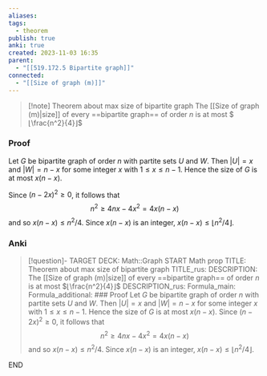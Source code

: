 ```yaml
---
aliases: 
tags:
  - theorem
publish: true
anki: true
created: 2023-11-03 16:35
parent:
  - "[[519.172.5 Bipartite graph]]"
connected:
  - "[[Size of graph (m)]]"
---
```


> [!note] Theorem about max size of bipartite graph
The [[Size of graph (m)|size]] of every ==bipartite graph== of order $n$ is at most $⌊\frac{n^2}{4}⌋$

### Proof
Let $G$ be bipartite graph of order $n$ with partite sets $U$ and $W.$ Then $|U|= x$ and $|W|= n- x$ for some integer $x$ with $1\leq x\leq n- 1.$ Hence the size of $G$ is at most $x(n-x).$

Since $(n-2x)^2\geq0$, it follows that
$$n^2\geq4nx-4x^2=4x(n-x)$$
and so $x(n-x)\leq n^2/4.$ Since $x(n-x)$ is an integer, $x(n-x)\leq\lfloor n^2/4\rfloor.$


### Anki
> [!question]-
TARGET DECK: Math::Graph
START
Math prop
TITLE: Theorem about max size of bipartite graph
TITLE_rus: 
DESCRIPTION: The [[Size of graph (m)|size]] of every ==bipartite graph== of order $n$ is at most $⌊\frac{n^2}{4}⌋$
DESCRIPTION_rus: 
Formula_main: 
Formula_additional: ### Proof
Let $G$ be bipartite graph of order $n$ with partite sets $U$ and $W.$ Then $|U|= x$ and $|W|= n- x$ for some integer $x$ with $1\leq x\leq n- 1.$ Hence the size of $G$ is at most $x(n-x).$
Since $(n-2x)^2\geq0$, it follows that
$$n^2\geq4nx-4x^2=4x(n-x)$$
and so $x(n-x)\leq n^2/4.$ Since $x(n-x)$ is an integer, $x(n-x)\leq\lfloor n^2/4\rfloor.$
<!--ID: 1699170792069-->
END












